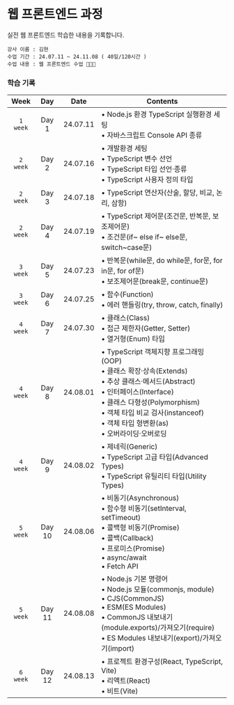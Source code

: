 # 웹 프론트엔드 과정

실전 웹 프론트엔드 학습한 내용을 기록합니다.

    강사 이름 : 김현
    수업 기간 : 24.07.11 ~ 24.11.08 ( 40일/120시간 )
    수업 내용 : 웹 프론트엔드 수업 👩🏻‍💻

### 학습 기록

|   Week   |  Day  |   Date   | Contents                                                                                                |
| :------: | :---: | :------: | ------------------------------------------------------------------------------------------------------- |
| `1 week` | Day 1 | 24.07.11 | • Node.js 환경 TypeScript 실행환경 세팅 <br>• 자바스크립트 Console API 종류 |
| `2 week` | Day 2 | 24.07.16 | • 개발환경 세팅 <br>• TypeScript 변수 선언 <br>• TypeScript 타입 선언·종류 <br>• TypeScript 사용자 정의 타입 |
| `2 week` | Day 3 | 24.07.18 | • TypeScript 연산자(산술, 할당, 비교, 논리, 삼항) |
| `2 week` | Day 4 | 24.07.19 | • TypeScript 제어문(조건문, 반복문, 보조제어문) <br>• 조건문(if~ else if~ else문, switch~case문) |
| `3 week` | Day 5 | 24.07.23 | • 반복문(while문, do while문, for문, for in문, for of문) <br>• 보조제어문(break문, continue문) |
| `3 week` | Day 6 | 24.07.25 | • 함수(Function) <br>• 에러 핸들링(try, throw, catch, finally) |
| `4 week` | Day 7 | 24.07.30 | • 클래스(Class) <br>• 접근 제한자(Getter, Setter) <br>• 열거형(Enum) 타입 |
| `4 week` | Day 8 | 24.08.01 | • TypeScript 객체지향 프로그래밍(OOP) <br>• 클래스 확장·상속(Extends) <br>• 추상 클래스·메서드(Abstract) <br>• 인터페이스(Interface) <br>• 클래스 다형성(Polymorphism) <br>• 객체 타입 비교 검사(instanceof) <br>• 객체 타입 형변환(as) <br>• 오버라이딩·오버로딩 |
| `4 week` | Day 9 | 24.08.02 | • 제네릭(Generic) <br>• TypeScript 고급 타입(Advanced Types) <br>• TypeScript 유틸리티 타입(Utility Types) |
| `5 week` | Day 10 | 24.08.06 | • 비동기(Asynchronous) <br>• 함수형 비동기(setInterval, setTimeout) <br>• 콜백형 비동기(Promise) <br>• 콜백(Callback) <br>• 프로미스(Promise) <br>• async/await <br>• Fetch API |
| `5 week` | Day 11 | 24.08.08 | • Node.js 기본 명령어 <br>• Node.js 모듈(commonjs, module) <br>• CJS(CommonJS) <br>• ESM(ES Modules) <br>• CommonJS 내보내기(module.exports)/가져오기(require) <br>• ES Modules 내보내기(export)/가져오기(import) |
| `6 week` | Day 12 | 24.08.13 | • 프로젝트 환경구성(React, TypeScript, Vite) <br>• 리액트(React) <br>• 비트(Vite) |
